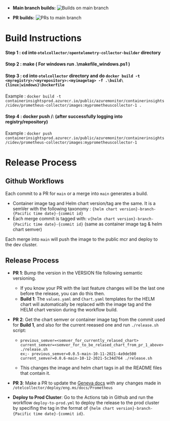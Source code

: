 - **Main branch builds:** ![Builds on main branch](https://github.com/Azure/prometheus-collector/actions/workflows/build-and-push-image-and-chart.yml/badge.svg?branch=main&event=push)

- **PR builds:** ![PRs to main branch](https://github.com/Azure/prometheus-collector/actions/workflows/build-and-push-image-and-chart.yml/badge.svg?branch=main&event!=push)


# Build Instructions

#### Step 1 : cd into ```otelcollector/opentelemetry-collector-builder``` directory
#### Step 2 : make ( For windows run .\makefile_windows.ps1 )
#### Step 3 : cd into ```otelcollector``` directory and do ```docker build -t  <myregistry>/<myrepository>:<myimagetag> -f .\build\{linux|windows}\Dockerfile```
Example : 
```docker build -t containerinsightsprod.azurecr.io/public/azuremonitor/containerinsights/cidev/prometheus-collector/images:myprometheuscollector-1 .```
#### Step 4 : docker push <myregistry>/<myrepository>:<myimagetag> (after successfully logging into registry/repository)
Example : 
```docker push containerinsightsprod.azurecr.io/public/azuremonitor/containerinsights/cidev/prometheus-collector/images:myprometheuscollector-1```

# Release Process

## Github Workflows
Each commit to a PR for `main` or a merge into `main` generates a build. 
  - Container image tag and Helm chart version/tag are the same. It is a semVer with the following taxonomy : `{helm chart version}-branch-{Pacific time date}-{commit id}`
  - Each merge commit is tagged with: `v{helm chart version}-branch-{Pacific time date}-{commit id}` (same as container image tag & helm chart semver)
  
Each merge into `main` will push the image to the public mcr and deploy to the dev cluster.


## Release Process
- **PR 1**: Bump the version in the VERSION file following semantic versioning.
    - If you know your PR with the last feature changes will be the last one before the release, you can do this then.
    - **Build 1**: The `values.yaml` and `Chart.yaml` templates for the HELM chart will automatically be replaced with the image tag and the HELM chart version during the workflow build.
- **PR 2**: Get the chart semver or container image tag from the commit used for **Build 1**, and also for the current reeased one and run `./release.sh` script: 

  - ```
    previous_semver=<semver_for_currently_relased_chart> current_semver=<semver_for_to_be_relased_chart_from_pr_1_above> ./release.sh
    ex;- previous_semver=0.0.5-main-10-11-2021-4a9de500 current_semver=0.0.6-main-10-12-2021-5c34d764 ./release.sh
    ```
  - This changes the image and helm chart tags in all the README files that contain it.
- **PR 3**: Make a PR to update the [Geneva docs](https://msazure.visualstudio.com/One/_git/EngSys-MDA-GenevaDocs?path=%2Fdocumentation%2Fmetrics%2FPrometheus&version=GBmaster&_a=contents) with any changes made in `/otelcollector/deploy/eng.ms/docs/Prometheus`
- **Deploy to Prod Cluster**: Go to the Actions tab in Github and run the workflow `deploy-to-prod.yml` to deploy the release to the prod cluster by specifing the tag in the format of `{helm chart version}-branch-{Pacific time date}-{commit id}`.